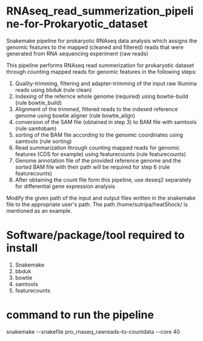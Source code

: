 # RNAseq_read_summerization_pipeline-for-Prokaryotic_dataset
Snakemake pipeline for prokaryotic RNAseq data analysis which assigns the genomic features to the mapped (cleaned and filtered) reads that were generated from RNA sequencing experiment (raw reads)

This pipeline performs RNAseq read summerization for prokaryotic dataset through counting mapped reads for genomic features in the following steps:

1. Quality-trimming, filtering and adapter-trimming of the input raw Illumina reads using bbduk (rule clean)
2. Indexing of the refernce whole genome (required) using bowtie-build (rule bowtie_build)
3. Alignment of the  trimmed, filtered reads to the indexed reference genome using bowtie aligner (rule bowtie_align)
4. conversion of the SAM file (obtained in step 3) to BAM file with samtools (rule samtobam) 
5. sorting of the BAM file according to the genomic coordinates using samtools (rule sorting)       
6. Read summarization through counting mapped reads for genomic features (CDS for example) using featurecounts (rule featurecounts)
7. Genome annotation file of the provided reference genome and the sorted BAM file with their path will be required for step 6 (rule featurecounts)
8. After obtaining the count file form this pipeline, use deseq2 separately for differential gene expression analysis 

Modify the given path of the input and output files written in the snakemake file to the appropriate user's path. The path /home/sutripa/heatShock/ is mentioned as an example.  

# Software/package/tool required to install

1. Snakemake
2. bbduk
3. bowtie
4. samtools
5. featurecounts

# command to run the pipeline
snakemake --snakefile pro_rnaseq_rawreads-to-countdata --core 40
